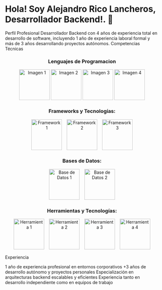 # Hola! Soy Alejandro Rico Lancheros, Desarrollador Backend!. 🦜


Perfil Profesional
Desarrollador Backend con 4 años de experiencia total en desarrollo de software, incluyendo 1 año de experiencia laboral formal y más de 3 años desarrollando proyectos autónomos.
Competencias Técnicas

<h3 align="center">Lenguajes de Programacion</h1>

<p align="center">
  <img src="https://github.com/user-attachments/assets/16245994-fb0b-4a01-83ea-7f0937a2af43" alt="Imagen 1" width="100">
  <img src="https://github.com/user-attachments/assets/c2d1be60-7eb8-4a9b-b4fb-54bb9180d3eb" alt="Imagen 2" width="100">
  <img src="https://github.com/user-attachments/assets/6962b6ee-60b9-4795-9ae7-e0da2bb789b2" alt="Imagen 3" width="100">
  <img src="https://github.com/user-attachments/assets/a56240ba-d74e-4432-87c6-74bd2eafd095" alt="Imagen 4" width="100">
</p>

<h3 align="center">Frameworks y Tecnologías:</h3>
<p align="center">
  <img src="https://github.com/user-attachments/assets/24adb3b3-a382-4ad0-99a8-06fc93578ae8" alt="Framework 1" width="100">
  &nbsp;&nbsp;
  <img src="https://github.com/user-attachments/assets/4100a792-4dce-4377-b68f-adc36a1116c4" alt="Framework 2" width="100">
  &nbsp;&nbsp;
  <img src="https://github.com/user-attachments/assets/c995ed6d-6311-4b97-9524-c6e86b8718d0" alt="Framework 3" width="100">
</p>

<h3 align="center">Bases de Datos:</h3>
<p align="center">
  <img src="https://github.com/user-attachments/assets/0ce938a4-298b-4766-b7bd-11c8b77b8897" alt="Base de Datos 1" width="100">
  &nbsp;&nbsp;
  <img src="https://github.com/user-attachments/assets/1948eb84-c23e-4a9e-8841-57a633cc2882" alt="Base de Datos 2" width="100">
</p>

<h3 align="center">Herramientas y Tecnologías:</h3>
<p align="center">
  <img src="https://github.com/user-attachments/assets/4bd851e6-e998-4b36-8d86-229ad6c3b024" alt="Herramienta 1" width="100">
  &nbsp;&nbsp;
  <img src="https://github.com/user-attachments/assets/844304de-a859-4d00-b3fc-99f6dbca6a61" alt="Herramienta 2" width="100">
  &nbsp;&nbsp;
  <img src="https://github.com/user-attachments/assets/fd68e30e-8a17-4b47-8dcd-40aba72d1722" alt="Herramienta 3" width="100">
  &nbsp;&nbsp;
  <img src="https://github.com/user-attachments/assets/5708b3cd-8e0d-4e7f-8235-655aacfe2330" alt="Herramienta 4" width="100">
</p>
Experiencia

1 año de experiencia profesional en entornos corporativos
+3 años de desarrollo autónomo y proyectos personales
Especialización en arquitecturas backend escalables y eficientes
Experiencia tanto en desarrollo independiente como en equipos de trabajo
